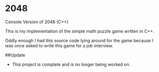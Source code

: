 2048
====

Console Version of 2048 (C++)

This is my implementation of the simple math puzzle game written in C++.

Oddly enough I had this source code lying around for the game because I was once asked to write this game for a job interview.

##Update
* This project is complete and is no longer being worked on. 
